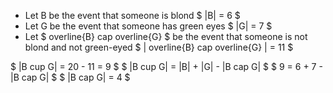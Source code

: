 <ul>
<li> Let B be the event that someone is blond 
$ |B| = 6 $
	<li> Let G be the event that someone has green eyes 
	      $ |G| = 7 $
	<li> Let $ overline{B} cap overline{G} $ be the event that someone is not blond and not green-eyed
	      $ | overline{B} cap overline{G} | = 11 $
</ul>
$ |B cup G| = 20 - 11 = 9 $ 
$ |B cup G| = |B| + |G| - |B cap G| $ 
$ 9 = 6 + 7 - |B cap G| $ 
$ |B cap G| = 4 $
